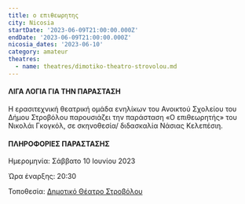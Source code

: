 ```yaml
---
title: ο επιθεωρητης
city: Nicosia
startDate: '2023-06-09T21:00:00.000Z'
endDate: '2023-06-09T21:00:00.000Z'
nicosia_dates: '2023-06-10'
category: amateur
theatres:
  - name: theatres/dimotiko-theatro-strovolou.md
---
```


#### ΛΙΓΑ ΛΟΓΙΑ ΓΙΑ ΤΗΝ ΠΑΡΑΣΤΑΣΗ

Η ερασιτεχνική θεατρική ομάδα ενηλίκων του Ανοικτού Σχολείου του Δήμου Στροβόλου παρουσιάζει την
παράσταση «Ο επιθεωρητής» του Νικολάι Γκογκόλ, σε σκηνοθεσία/ διδασκαλία Νάσιας Κελεπέσιη.

#### ΠΛΗΡΟΦΟΡΙΕΣ ΠΑΡΑΣΤΑΣΗΣ

Ημερομηνία: Σάββατο 10 Ιουνίου 2023

Ώρα έναρξης: 20:30

Τοποθεσία: [Δημοτικό Θέατρο Στροβόλου](?#map)







